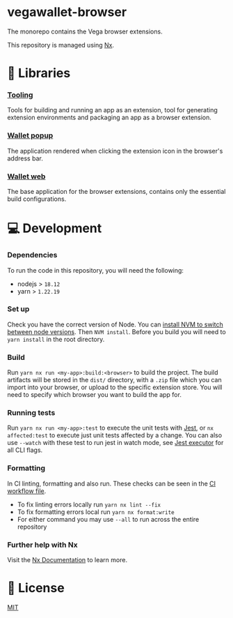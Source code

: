 # vegawallet-browser

The monorepo contains the Vega browser extensions.

This repository is managed using [Nx](https://nx.dev).

# 🔎 Libraries

### [Tooling](./libs/tooling)

Tools for building and running an app as an extension, tool for generating extension environments and packaging an app as a browser extension.

### [Wallet popup](./libs/wallet-popup)

The application rendered when clicking the extension icon in the browser's address bar.

### [Wallet web](./libs/wallet-web)

The base application for the browser extensions, contains only the essential build configurations.

# 💻 Development

### Dependencies

To run the code in this repository, you will need the following:

- nodejs > `18.12`
- yarn > `1.22.19`

### Set up

Check you have the correct version of Node. You can [install NVM to switch between node versions](https://github.com/nvm-sh/nvm#installing-and-updating). Then `NVM install`.
Before you build you will need to `yarn install` in the root directory.

### Build

Run `yarn nx run <my-app>:build:<browser>` to build the project. The build artifacts will be stored in the `dist/` directory, with a `.zip` file which you can import into your browser, or upload to the specific extension store. You will need to specify which browser you want to build the app for. 

### Running tests

Run `yarn nx run <my-app>:test` to execute the unit tests with [Jest](https://jestjs.io), or `nx affected:test` to execute just unit tests affected by a change. You can also use `--watch` with these test to run jest in watch mode, see [Jest executor](https://nx.dev/packages/jest/executors/jest) for all CLI flags.

### Formatting

In CI linting, formatting and also run. These checks can be seen in the [CI workflow file](.github/workflows//test.yml).

- To fix linting errors locally run `yarn nx lint --fix`
- To fix formatting errors local run `yarn nx format:write`
- For either command you may use `--all` to run across the entire repository

### Further help with Nx

Visit the [Nx Documentation](https://nx.dev/getting-started/intro) to learn more.

# 📑 License

[MIT](./LICENSE)

